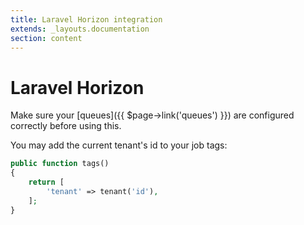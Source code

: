 ```yaml
---
title: Laravel Horizon integration
extends: _layouts.documentation
section: content
---
```


# Laravel Horizon

Make sure your [queues]({{ $page->link('queues') }}) are configured correctly before using this.

You may add the current tenant's id to your job tags:

```php
public function tags()
{
    return [
        'tenant' => tenant('id'),
    ];
}
```